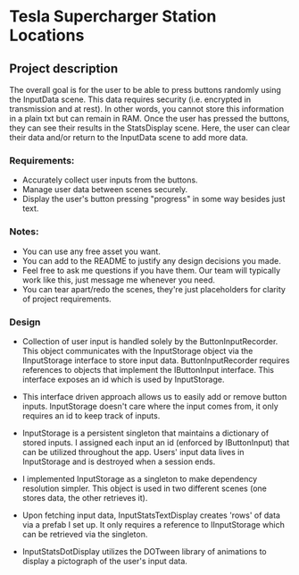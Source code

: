# Tesla Supercharger Station Locations

## Project description

The overall goal is for the user to be able to press buttons randomly using the InputData scene. This data requires security (i.e. encrypted in transmission and at rest). In other words, you cannot store this information in a plain txt but can remain in RAM. Once the user has pressed the buttons, they can see their results in the StatsDisplay scene. Here, the user can clear their data and/or return to the InputData scene to add more data. 

### Requirements:
- Accurately collect user inputs from the buttons.
- Manage user data between scenes securely.
- Display the user's button pressing "progress" in some way besides just text.

### Notes:
- You can use any free asset you want.
- You can add to the README to justify any design decisions you made.
- Feel free to ask me questions if you have them. Our team will typically work like this, just message me whenever you need.
- You can tear apart/redo the scenes, they're just placeholders for clarity of project requirements. 


### Design

- Collection of user input is handled solely by the ButtonInputRecorder. This object communicates with the InputStorage object via the IInputStorage interface to store input data. ButtonInputRecorder requires references to objects that implement the IButtonInput interface. This interface exposes an id which is used by InputStorage.

- This interface driven approach allows us to easily add or remove button inputs. InputStorage doesn't care where the input comes from, it only requires an id to keep track of inputs.

- InputStorage is a persistent singleton that maintains a dictionary of stored inputs. I assigned each input an id (enforced by IButtonInput) that can be utilized throughout the app. Users' input data lives in InputStorage and is destroyed when a session ends.

- I implemented InputStorage as a singleton to make dependency resolution simpler. This object is used in two different scenes (one stores data, the other retrieves it).

- Upon fetching input data, InputStatsTextDisplay creates 'rows' of data via a prefab I set up. It only requires a reference to IInputStorage which can be retrieved via the singleton.

- InputStatsDotDisplay utilizes the DOTween library of animations to display a pictograph of the user's input data.
